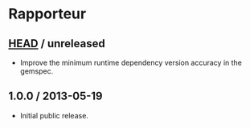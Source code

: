 # Rapporteur

## [HEAD][unreleased] / unreleased

* Improve the minimum runtime dependency version accuracy in the gemspec.

## 1.0.0 / 2013-05-19

* Initial public release.


[unreleased]: https://github.com/codeschool/rapporteur/compare/v1.0.0...master
